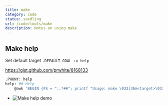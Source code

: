 ```yaml
---
title: make
category: code
status: seedling
url: /code/tools/make
description: Notes on using make
---
```


## Make help

Set default target `.DEFAULT_GOAL := help`

https://gist.github.com/prwhite/8168133

```bash
.PHONY: help
help: ## Help
	@awk 'BEGIN {FS = ":.*##"; printf "Usage: make \033[36m<target>\033[0m\n"} /^[a-zA-Z_-]+:.*?##/ { printf "  \033[36m%-10s\033[0m %s\n", $$1, $$2 } /^##@/ { printf "\n\033[1m%s\033[0m\n", substr($$0, 5) } ' $(MAKEFILE_LIST)
```

- ![Make help demo](https://imagedelivery.net/jUwSKjsiLWz8U8lfkVW6uQ/5853efd2-27ee-4195-401d-ec8ac92aa900/public)